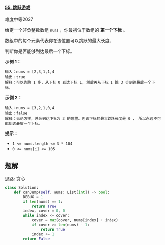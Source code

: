 #### [55. 跳跃游戏](https://leetcode.cn/problems/jump-game/)

难度中等2037

给定一个非负整数数组 `nums` ，你最初位于数组的 **第一个下标** 。

数组中的每个元素代表你在该位置可以跳跃的最大长度。

判断你是否能够到达最后一个下标。

 

**示例 1：**

```
输入：nums = [2,3,1,1,4]
输出：true
解释：可以先跳 1 步，从下标 0 到达下标 1, 然后再从下标 1 跳 3 步到达最后一个下标。
```

**示例 2：**

```
输入：nums = [3,2,1,0,4]
输出：false
解释：无论怎样，总会到达下标为 3 的位置。但该下标的最大跳跃长度是 0 ， 所以永远不可能到达最后一个下标。
```

 

**提示：**

- `1 <= nums.length <= 3 * 104`
- `0 <= nums[i] <= 105`



## 题解

思路: 贪心

~~~python
class Solution:
    def canJump(self, nums: List[int]) -> bool:
        DEBUG = 1
        if len(nums) == 1:
            return True
        index, cover = 0, 0
        while index <= cover:
            cover = max(cover, nums[index] + index)
            if cover >= len(nums) - 1:
                return True
            index += 1
        return False
~~~

